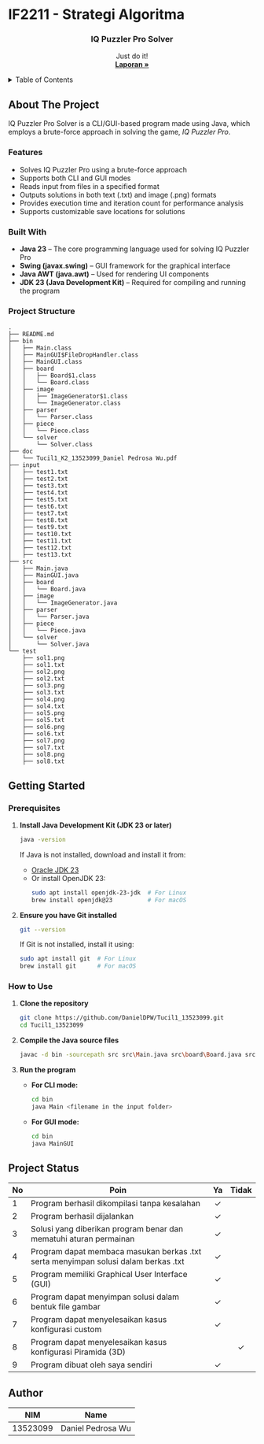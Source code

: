# IF2211 - Strategi Algoritma

<h3 align="center">IQ Puzzler Pro Solver</h3>
<p align="center">
Just do it!
<br/>
<a href="https://github.com/DanielDPW/Tucil1_13523099/tree/main/doc"><strong>Laporan »</strong></a>
<br />
</p>

<details>
  <summary>Table of Contents</summary>
  <ol>
    <li>
      <a href="#about-the-project">About The Project</a>
      <ul>
        <li><a href="#features">Features</a></li>
        <li><a href="#built-with">Built With</a></li>
        <li><a href="#project-structure">Project Structure</a></li>
      </ul>
    </li>
    <li>
      <a href="#getting-started">Getting Started</a>
      <ul>
        <li><a href="#prerequisites">Prerequisites</a></li>
        <li><a href="#how-to-use">How to Use</a></li>
      </ul>
    </li>
    <li><a href="#project-status">Project Status</a></li>
    <li><a href="#author">Author</a></li>
  </ol>
</details>

## About The Project

IQ Puzzler Pro Solver is a CLI/GUI-based program made using Java, which employs a brute-force approach in solving the game, *IQ Puzzler Pro*.

### Features

* Solves IQ Puzzler Pro using a brute-force approach
* Supports both CLI and GUI modes
* Reads input from files in a specified format
* Outputs solutions in both text (.txt) and image (.png) formats
* Provides execution time and iteration count for performance analysis
* Supports customizable save locations for solutions

### Built With

* **Java 23** – The core programming language used for solving IQ Puzzler Pro
* **Swing (javax.swing)** – GUI framework for the graphical interface
* **Java AWT (java.awt)** – Used for rendering UI components
* **JDK 23 (Java Development Kit)** – Required for compiling and running the program

### Project Structure
```ssh
.
├── README.md
├── bin
│   ├── Main.class
│   ├── MainGUI$FileDropHandler.class
│   ├── MainGUI.class
│   ├── board
│   │   ├── Board$1.class
│   │   └── Board.class
│   ├── image
│   │   ├── ImageGenerator$1.class
│   │   └── ImageGenerator.class
│   ├── parser
│   │   └── Parser.class
│   ├── piece
│   │   └── Piece.class
│   └── solver
│       └── Solver.class
├── doc
│   └── Tucil1_K2_13523099_Daniel Pedrosa Wu.pdf
├── input
│   ├── test1.txt
│   ├── test2.txt
│   ├── test3.txt
│   ├── test4.txt
│   ├── test5.txt
│   ├── test6.txt
│   ├── test7.txt
│   ├── test8.txt
│   ├── test9.txt
│   ├── test10.txt
│   ├── test11.txt
│   ├── test12.txt
│   ├── test13.txt
├── src
│   ├── Main.java
│   ├── MainGUI.java
│   ├── board
│   │   └── Board.java
│   ├── image
│   │   └── ImageGenerator.java
│   ├── parser
│   │   └── Parser.java
│   ├── piece
│   │   └── Piece.java
│   └── solver
│       └── Solver.java
└── test
    ├── sol1.png
    ├── sol1.txt
    ├── sol2.png
    ├── sol2.txt
    ├── sol3.png
    ├── sol3.txt
    ├── sol4.png
    ├── sol4.txt
    ├── sol5.png
    ├── sol5.txt
    ├── sol6.png
    ├── sol6.txt
    ├── sol7.png
    ├── sol7.txt
    ├── sol8.png
    ├── sol8.txt
```

## Getting Started

### Prerequisites
1. **Install Java Development Kit (JDK 23 or later)**
    ```sh
    java -version
    ```
    If Java is not installed, download and install it from:
    - [Oracle JDK 23](https://www.oracle.com/java/technologies/javase/jdk23-archive-downloads.html)
    - Or install OpenJDK 23:
      ```sh
      sudo apt install openjdk-23-jdk  # For Linux
      brew install openjdk@23          # For macOS
      ```

2. **Ensure you have Git installed**
    ```sh
    git --version
    ```
    If Git is not installed, install it using:
    ```sh
    sudo apt install git  # For Linux
    brew install git      # For macOS
    ```

### How to Use
1. **Clone the repository**
    ```sh
    git clone https://github.com/DanielDPW/Tucil1_13523099.git
    cd Tucil1_13523099
    ```

2. **Compile the Java source files**
    ```sh
    javac -d bin -sourcepath src src\Main.java src\board\Board.java src\parser\Parser.java src\piece\Piece.java src\solver\Solver.java src\image\ImageGenerator.java src\MainGUI.java       
    ```

3. **Run the program**
    - **For CLI mode:**
      ```sh
      cd bin
      java Main <filename in the input folder>
      ```
    - **For GUI mode:**
      ```sh
      cd bin
      java MainGUI
      ```

## Project Status

| No | Poin                                                 | Ya | Tidak |
|----|------------------------------------------------------|:--:|:-----:|
| 1  | Program berhasil dikompilasi tanpa kesalahan        | ✓  |       |
| 2  | Program berhasil dijalankan                         | ✓  |       |
| 3  | Solusi yang diberikan program benar dan mematuhi aturan permainan | ✓  |       |
| 4  | Program dapat membaca masukan berkas .txt serta menyimpan solusi dalam berkas .txt | ✓  |       |
| 5  | Program memiliki Graphical User Interface (GUI)     | ✓  |       |
| 6  | Program dapat menyimpan solusi dalam bentuk file gambar | ✓  |       |
| 7  | Program dapat menyelesaikan kasus konfigurasi custom | ✓  |       |
| 8  | Program dapat menyelesaikan kasus konfigurasi Piramida (3D) |    | ✓   |
| 9  | Program dibuat oleh saya sendiri                    | ✓  |       |

## Author
| NIM | Name |
| :---: | :---: |
| 13523099 | Daniel Pedrosa Wu |


